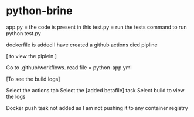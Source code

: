 # python-brine

app.py = the code is present in this
test.py = run the tests
command to run python test.py

dockerfile is added
I have created a github actions cicd pipline 

[ to view the piplein ]

 
Go to .github/workflows.
read file = python-app.yml

[To see the build logs]

Select the actions tab 
Select the [added betafile] task
Select build to view the logs


Docker push task not added as I am not pushing  it to any container registry
